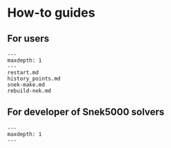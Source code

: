# How-to guides

## For users

```{toctree}
---
maxdepth: 1
---
restart.md
history_points.md
snek-make.md
rebuild-nek.md
```

## For developer of Snek5000 solvers

```{toctree}
---
maxdepth: 1
---
```
